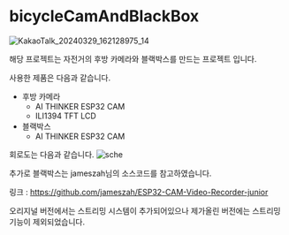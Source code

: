 # bicycleCamAndBlackBox

![KakaoTalk_20240329_162128975_14](https://github.com/MelissaJSM/bicycleCamAndBlackBox/assets/91932382/f541601d-9925-4da4-a8a2-fc12cb494564)

해당 프로젝트는 자전거의 후방 카메라와 블랙박스를 만드는 프로젝트 입니다.

사용한 제품은 다음과 같습니다.

 - 후방 카메라
    - AI THINKER ESP32 CAM
    - ILI1394 TFT LCD
 - 블랙박스
    - AI THINKER ESP32 CAM

회로도는 다음과 같습니다.
![sche](https://github.com/MelissaJSM/bicycleCamAndBlackBox/assets/91932382/0ad7fef1-ab16-4eaf-9b7b-ee63e24448b4)


추가로 블랙박스는 jameszah님의 소스코드를 참고하였습니다.

링크 : https://github.com/jameszah/ESP32-CAM-Video-Recorder-junior

오리지널 버전에서는 스트리밍 시스템이 추가되어있으나 제가올린 버전에는 스트리밍 기능이 제외되었습니다.
